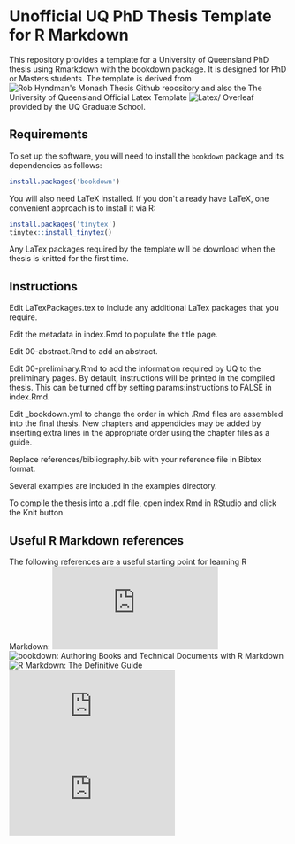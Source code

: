 Unofficial UQ PhD Thesis Template for R Markdown
================================================

This repository provides a template for a University of Queensland PhD thesis using Rmarkdown with the bookdown package. It is designed for PhD or Masters students.  The template is derived from ![Rob Hyndman's Monash Thesis Github repository](https://github.com/robjhyndman/MonashThesis) and also the The University of Queensland Official Latex Template ![Latex/ Overleaf](https://www.overleaf.com/edu/uq) provided by the UQ Graduate School. 

## Requirements

To set up the software, you will need to install the `bookdown` package and its dependencies as follows:

```r
install.packages('bookdown')
```

You will also need LaTeX installed. If you don't already have LaTeX, one convenient approach is to install it via R:

```r
install.packages('tinytex')
tinytex::install_tinytex()
```

Any LaTex packages required by the template will be download when the thesis is knitted for the first time.

## Instructions

Edit LaTexPackages.tex to include any additional LaTex packages that you require.

Edit the metadata in index.Rmd to populate the title page.

Edit 00-abstract.Rmd to add an abstract.

Edit 00-preliminary.Rmd to add the information required by UQ to the preliminary pages.  By default, instructions will be printed in the compiled thesis.  This can be turned off by setting params:instructions to FALSE in index.Rmd.

Edit _bookdown.yml to change the order in which .Rmd files are assembled into the final thesis. New chapters and appendicies may be added by inserting extra lines in the appropriate order using the chapter files as a guide.

Replace references/bibliography.bib with your reference file in Bibtex format.

Several examples are included in the examples directory.

To compile the thesis into a .pdf file, open index.Rmd in RStudio and click the Knit button.

## Useful R Markdown references

The following references are a useful starting point for learning R Markdown:
![R Markdown by RStudio](https://rmarkdown.rstudio.com/lesson-1.html)
![bookdown: Authoring Books and Technical Documents with R Markdown](https://bookdown.org/yihui/bookdown/)
![R Markdown: The Definitive Guide](https://bookdown.org/yihui/rmarkdown/)
![R Markdown Cheatsheet](https://github.com/rstudio/cheatsheets/raw/master/rmarkdown-2.0.pdf)
![R Markdown Quick Reference](https://www.rstudio.com/wp-content/uploads/2015/03/rmarkdown-reference.pdf)
